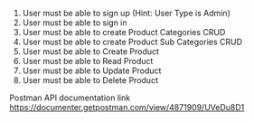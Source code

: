
1. User must be able to sign up (Hint: User Type is Admin) 
2. User must be able to sign in 
3. User must be able to create Product Categories CRUD 
4. User must be able to create Product Sub Categories CRUD 
5. User must be able to Create Product 
6. User must be able to Read Product 
7. User must be able to Update Product 
8. User must be able to Delete Product 


Postman API documentation link https://documenter.getpostman.com/view/4871909/UVeDu8D1